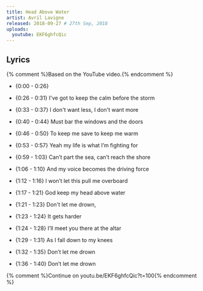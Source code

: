 ```yaml
---
title: Head Above Water
artist: Avril Lavigne
released: 2018-09-27 # 27th Sep, 2018
uploads:
  youtube: EKF6ghfcQic
---
```


## Lyrics
{% comment %}Based on the YouTube video.{% endcomment %}

- {0:00 - 0:26}

- {0:26 - 0:31} I've got to keep the calm before the storm
- {0:33 - 0:37} I don't want less, I don't want more
- {0:40 - 0:44} Must bar the windows and the doors
- {0:46 - 0:50} To keep me save to keep me warm

- {0:53 - 0:57} Yeah my life is what I’m fighting for
- {0:59 - 1:03} Can’t part the sea, can’t reach the shore
- {1:06 - 1:10} And my voice becomes the driving force
- {1:12 - 1:16} I won’t let this pull me overboard

- {1:17 - 1:21} God keep my head above water
- {1:21 - 1:23} Don't let me drown, 
- {1:23 - 1:24} It gets harder
- {1:24 - 1:28} I’ll meet you there at the altar
- {1:29 - 1:31} As I fall down to my knees
- {1:32 - 1:35} Don’t let me drown
- {1:36 - 1:40} Don’t let me drown

{% comment %}Continue on youtu.be/EKF6ghfcQic?t=100{% endcomment %}